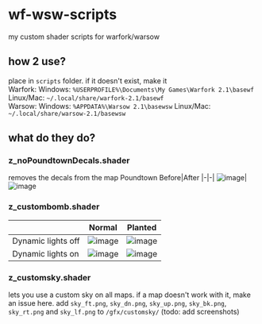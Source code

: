 # wf-wsw-scripts
my custom shader scripts for warfork/warsow

## how 2 use?
place in `scripts` folder. if it doesn't exist, make it  
Warfork:
Windows: `%USERPROFILE%\Documents\My Games\Warfork 2.1\basewf`
Linux/Mac: `~/.local/share/warfork-2.1/basewf`  
Warsow:
Windows: `%APPDATA%\Warsow 2.1\basewsw`
Linux/Mac: `~/.local/share/warsow-2.1/basewsw`  

## what do they do?
### z_noPoundtownDecals.shader 
removes the decals from the map Poundtown
Before|After
|-|-|
![image](https://github.com/user-attachments/assets/fd315f91-08b4-41f7-a31a-b484e1047ac0)|![image](https://github.com/user-attachments/assets/9a0ebae0-2152-47ce-a37e-85566dabded0)

### z_custombomb.shader
| |Normal|Planted|
|-|-|-|
|Dynamic lights off|![image](https://github.com/user-attachments/assets/51305f7f-5585-44e1-8e4f-43e501534043)|![image](https://github.com/user-attachments/assets/edcf7c31-b19e-4125-bfb7-6c1d687c7bd9)|
|Dynamic lights on |![image](https://github.com/user-attachments/assets/c4d6c956-1ec9-4d59-98ef-7a3104ab2f4c)|![image](https://github.com/user-attachments/assets/2f929e9b-6ad9-4190-9491-2cb622dcf895)|

### z_customsky.shader
lets you use a custom sky on all maps. if a map doesn't work with it, make an issue here.
add `sky_ft.png`, `sky_dn.png`, `sky_up.png`, `sky_bk.png`, `sky_rt.png` and `sky_lf.png` to `/gfx/customsky/`
(todo: add screenshots)
